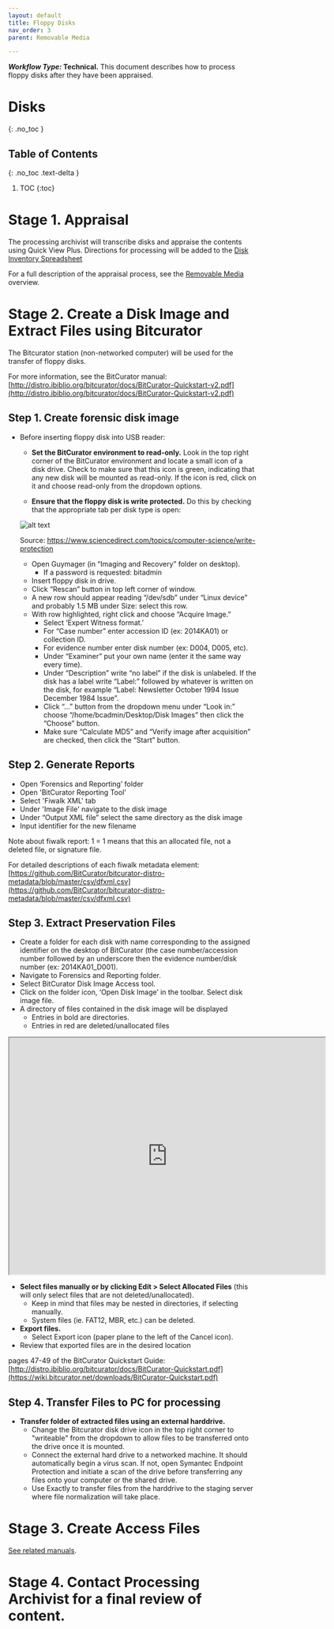 ```yaml
---
layout: default
title: Floppy Disks
nav_order: 3
parent: Removable Media 

---
```


**_Workflow Type:_ Technical.** This document describes how to process floppy disks after they have been appraised. 

# Disks
{: .no_toc }

## Table of Contents
{: .no_toc .text-delta }

1. TOC
{:toc}

# Stage 1. Appraisal 
The processing archivist will transcribe disks and appraise the contents using Quick View Plus. Directions for processing will be added to the [Disk Inventory Spreadsheet](https://docs.google.com/spreadsheets/d/1mNAgjEYjdHNR-sLehjg5YafFLu3W-U-SWUbc39D55-8/edit#gid=426583852)

For a full description of the appraisal process, see the [Removable Media](https://newschoolarchives.github.io/docs/1_removable_media) overview. 

# Stage 2. Create a Disk Image and Extract Files using Bitcurator
The Bitcurator station (non-networked computer) will be used for the transfer of floppy disks.

For more information, see the BitCurator manual: [http://distro.ibiblio.org/bitcurator/docs/BitCurator-Quickstart-v2.pdf](http://distro.ibiblio.org/bitcurator/docs/BitCurator-Quickstart-v2.pdf)


## Step 1. Create forensic disk image

*   Before inserting floppy disk into USB reader: 
    *   **Set the BitCurator environment to read-only.** Look in the top right corner of the BitCurator environment and locate a small icon of a disk drive. Check to make sure that this icon is green, indicating that any new disk will be mounted as read-only. If the icon is red, click on it and choose read-only from the dropdown options. 

    *   **Ensure that the floppy disk is write protected.** Do this by checking that the appropriate tab per disk type is open:

	![alt text](https://www.dummies.com/wp-content/uploads/0-7645-0361-8_1301.jpg)

    Source: https://www.sciencedirect.com/topics/computer-science/write-protection

	*   Open Guymager (in “Imaging and Recovery” folder on desktop).
        *   If a password is requested: bitadmin
    *   Insert floppy disk in drive.
    *   Click “Rescan” button in top left corner of window.
    *   A new row should appear reading “/dev/sdb” under “Linux device” and probably 1.5 MB under Size: select this row.
    *   With row highlighted, right click and choose “Acquire Image.”
        *   Select ‘Expert Witness format.’
        *   For “Case number” enter accession ID (ex: 2014KA01) or collection ID.
        *   For evidence number enter disk number (ex: D004, D005, etc).
        *   Under “Examiner” put your own name (enter it the same way every time).
        *   Under “Description” write “no label” if the disk is unlabeled. If the disk has a label write “Label:” followed by whatever is written on the disk, for example “Label: Newsletter October 1994 Issue December 1984 Issue”.
        *   Click “...” button from the dropdown menu under “Look in:” choose “/home/bcadmin/Desktop/Disk Images” then click the “Choose” button.
        *   Make sure “Calculate MD5” and “Verify image after acquisition” are checked, then click the “Start” button.

## Step 2. Generate Reports

*   Open ‘Forensics and Reporting’ folder
*   Open 'BitCurator Reporting Tool’
*   Select 'Fiwalk XML' tab
*   Under 'Image File' navigate to the disk image
*   Under “Output XML file” select the same directory as the disk image
*   Input identifier for the new filename 

Note about fiwalk report:  <alloc>1</alloc>  = 1 means that this an allocated file, not a deleted file, or signature file. 

For detailed descriptions of each fiwalk metadata element: [https://github.com/BitCurator/bitcurator-distro-metadata/blob/master/csv/dfxml.csv](https://github.com/BitCurator/bitcurator-distro-metadata/blob/master/csv/dfxml.csv)


## Step 3. Extract Preservation Files

*   Create a folder for each disk with name corresponding to the assigned identifier on the desktop of BitCurator (the case number/accession number followed by an underscore then the evidence number/disk number (ex: 2014KA01_D001).
*   Navigate to Forensics and Reporting folder.
*   Select BitCurator Disk Image Access tool.
*   Click on the folder icon, ‘Open Disk Image’ in the toolbar. Select disk image file.
*   A directory of files contained in the disk image will be displayed
    *   Entries in bold are directories.
    *   Entries in red are deleted/unallocated files

<iframe src="https://drive.google.com/file/d/1uMgp8kI_3m4I3Fl6gtUPtYzXeok2T1Xi/preview" width="640" height="480"></iframe>

*   **Select files manually or by clicking Edit > Select Allocated Files** (this will only select files that are not deleted/unallocated). 
    *   Keep in mind that files may be nested in directories, if selecting manually.
    *   System files (ie. FAT12, MBR, etc.) can be deleted. 
*   **Export files.**
    *   Select Export icon (paper plane to the left of the Cancel icon).
*   Review that exported files are in the desired location

pages 47-49 of the BitCurator Quickstart Guide:[http://distro.ibiblio.org/bitcurator/docs/BitCurator-Quickstart.pdf](https://wiki.bitcurator.net/downloads/BitCurator-Quickstart.pdf)

## Step 4. Transfer Files to PC for processing

*   **Transfer folder of extracted files using an external harddrive.**
    *   Change the Bitcurator disk drive icon in the top right corner to "writeable" from the dropdown to allow files to be transferred onto the drive once it is mounted.
    *   Connect the external hard drive to a networked machine. It should automatically begin a virus scan. If not, open Symantec Endpoint Protection and initiate a scan of the drive before transferring any files onto your computer or the shared drive.
    *   Use Exactly to transfer files from the harddrive to the staging server where file normalization will take place. 

# Stage 3. Create Access Files
[See related manuals](https://newschoolarchives.github.io/docs/3_access_files).


# Stage 4. Contact Processing Archivist for a final review of content. 

